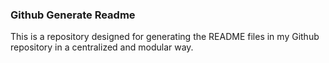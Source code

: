 ### Github Generate Readme

This is a repository designed for generating the README files in my Github repository in a centralized and modular way.
